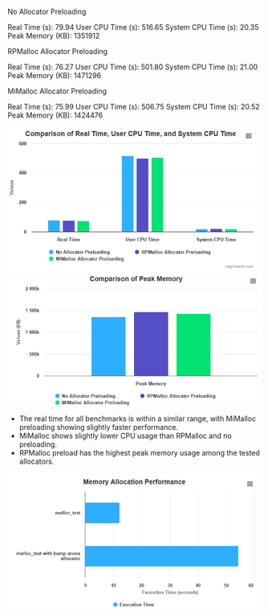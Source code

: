 No Allocator Preloading

Real Time (s): 79.94
User CPU Time (s): 516.65
System CPU Time (s): 20.35
Peak Memory (KB): 1351912

RPMalloc Allocator Preloading

Real Time (s): 76.27
User CPU Time (s): 501.80
System CPU Time (s): 21.00
Peak Memory (KB): 1471296

MiMalloc Allocator Preloading

Real Time (s): 75.99
User CPU Time (s): 506.75
System CPU Time (s): 20.52
Peak Memory (KB): 1424476

![alt text](image.png)
![alt text](image-1.png)

* The real time for all benchmarks is within a similar range, with MiMalloc preloading showing slightly faster performance.
* MiMalloc shows slightly lower CPU usage than RPMalloc and no preloading.
* RPMalloc preload has the highest peak memory usage among the tested allocators.

![alt text](image-2.png)